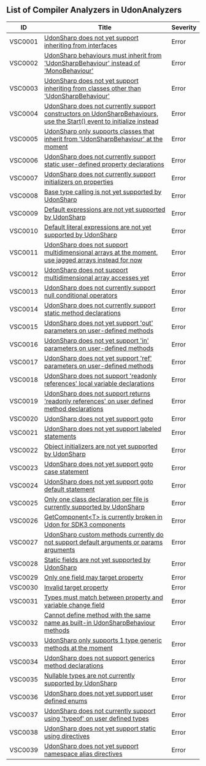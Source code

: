 ## List of Compiler Analyzers in UdonAnalyzers

| ID      | Title                                                                                                                                   | Severity | 
| ------- | --------------------------------------------------------------------------------------------------------------------------------------- | -------- | 
| VSC0001 | [UdonSharp does not yet support inheriting from interfaces](./VSC0001.md)                                                               | Error    | 
| VSC0002 | [UdonSharp behaviours must inherit from 'UdonSharpBehaviour' instead of 'MonoBehaviour'](./VSC0002.md)                                  | Error    | 
| VSC0003 | [UdonSharp does not yet support inheriting from classes other than 'UdonSharpBehaviour'](./VSC0003.md)                                  | Error    | 
| VSC0004 | [UdonSharp does not currently support constructors on UdonSharpBehaviours, use the Start\(\) event to initialize instead](./VSC0004.md) | Error    | 
| VSC0005 | [UdonSharp only supports classes that inherit from 'UdonSharpBehaviour' at the moment](./VSC0005.md)                                    | Error    | 
| VSC0006 | [UdonSharp does not currently support static user\-defined property declarations](./VSC0006.md)                                         | Error    | 
| VSC0007 | [UdonSharp does not currently support initializers on properties](./VSC0007.md)                                                         | Error    | 
| VSC0008 | [Base type calling is not yet supported by UdonSharp](./VSC0008.md)                                                                     | Error    | 
| VSC0009 | [Default expressions are not yet supported by UdonSharp](./VSC0009.md)                                                                  | Error    | 
| VSC0010 | [Default literal expressions are not yet supported by UdonSharp](./VSC0010.md)                                                          | Error    | 
| VSC0011 | [UdonSharp does not support multidimensional arrays at the moment, use jagged arrays instead for now](./VSC0011.md)                     | Error    | 
| VSC0012 | [UdonSharp does not support multidimensional array accesses yet](./VSC0012.md)                                                          | Error    | 
| VSC0013 | [UdonSharp does not currently support null conditional operators](./VSC0013.md)                                                         | Error    | 
| VSC0014 | [UdonSharp does not currently support static method declarations](./VSC0014.md)                                                         | Error    | 
| VSC0015 | [UdonSharp does not yet support 'out' parameters on user\-defined methods](./VSC0015.md)                                                | Error    | 
| VSC0016 | [UdonSharp does not yet support 'in' parameters on user\-defined methods](./VSC0016.md)                                                 | Error    | 
| VSC0017 | [UdonSharp does not yet support 'ref' parameters on user\-defined methods](./VSC0017.md)                                                | Error    | 
| VSC0018 | [UdonSharp does not support 'readonly references' local variable declarations](./VSC0018.md)                                            | Error    | 
| VSC0019 | [UdonSharp does not support returns 'readonly references' on user defined method declarations](./VSC0019.md)                            | Error    | 
| VSC0020 | [UdonSharp does not yet support goto](./VSC0020.md)                                                                                     | Error    | 
| VSC0021 | [UdonSharp does not yet support labeled statements](./VSC0021.md)                                                                       | Error    | 
| VSC0022 | [Object initializers are not yet supported by UdonSharp](./VSC0022.md)                                                                  | Error    | 
| VSC0023 | [UdonSharp does not yet support goto case statement](./VSC0023.md)                                                                      | Error    | 
| VSC0024 | [UdonSharp does not yet support goto default statement](./VSC0024.md)                                                                   | Error    | 
| VSC0025 | [Only one class declaration per file is currently supported by UdonSharp](./VSC0025.md)                                                 | Error    | 
| VSC0026 | [GetComponent&lt;T&gt; is currently broken in Udon for SDK3 components](./VSC0026.md)                                                   | Error    | 
| VSC0027 | [UdonSharp custom methods currently do not support default arguments or params arguments](./VSC0027.md)                                 | Error    | 
| VSC0028 | [Static fields are not yet supported by UdonSharp](./VSC0028.md)                                                                        | Error    | 
| VSC0029 | [Only one field may target property](./VSC0029.md)                                                                                      | Error    | 
| VSC0030 | [Invalid target property](./VSC0030.md)                                                                                                 | Error    | 
| VSC0031 | [Types must match between property and variable change field](./VSC0031.md)                                                             | Error    | 
| VSC0032 | [Cannot define method with the same name as built\-in UdonSharpBehaviour methods](./VSC0032.md)                                         | Error    | 
| VSC0033 | [UdonSharp only supports 1 type generic methods at the moment](./VSC0033.md)                                                            | Error    | 
| VSC0034 | [UdonSharp does not support generics method declarations](./VSC0034.md)                                                                 | Error    | 
| VSC0035 | [Nullable types are not currently supported by UdonSharp](./VSC0035.md)                                                                 | Error    | 
| VSC0036 | [UdonSharp does not yet support user defined enums](./VSC0036.md)                                                                       | Error    | 
| VSC0037 | [UdonSharp does not currently support using 'typeof' on user defined types](./VSC0037.md)                                               | Error    | 
| VSC0038 | [UdonSharp does not yet support static using directives](./VSC0038.md)                                                                  | Error    | 
| VSC0039 | [UdonSharp does not yet support namespace alias directives](./VSC0039.md)                                                               | Error    | 


